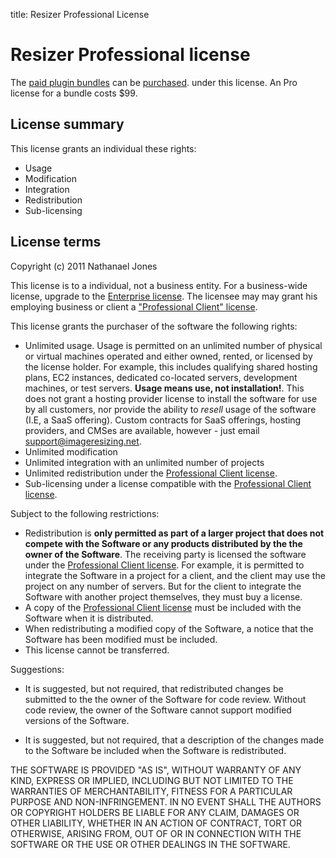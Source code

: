 title: Resizer Professional License

# Resizer Professional license

The [paid plugin bundles](/plugins) can be [purchased](/plugins). under this license. An Pro license for a bundle costs <span class="price">$99</span>.

## License summary

This license grants an individual these rights:

 * Usage
 * Modification
 * Integration
 * Redistribution
 * Sub-licensing

## License terms

Copyright (c) 2011 Nathanael Jones

This license is to a individual, not a business entity.  For a business-wide license, upgrade to the [Enterprise license][enterprise].
The licensee may may grant his employing business or client a ["Professional Client" license][proclient]. 

This license grants the purchaser of the software the following rights:

 * Unlimited usage. Usage is permitted on an unlimited number of physical or virtual machines operated and either owned, rented, or licensed by the license holder. For example, this includes qualifying shared hosting plans, EC2 instances, dedicated co-located servers, development machines, or test servers. **Usage means use, not installation!**. This does not grant a hosting provider license to install the software for use by all customers, nor provide the ability to *resell* usage of the software (I.E, a SaaS offering). Custom contracts for SaaS offerings, hosting providers, and CMSes are available, however - just email support@imageresizing.net.
 * Unlimited modification
 * Unlimited integration with an unlimited number of projects
 * Unlimited redistribution under the [Professional Client license][proclient].
 * Sub-licensing under a license compatible with the [Professional Client license][proclient].

Subject to the following restrictions:

 * Redistribution is **only permitted as part of a larger project that does not compete with the Software or any products distributed by the the owner of the Software**. The receiving party is licensed the software under the [Professional Client license][proclient].
  	For example, it is permitted to integrate the Software in a project for a client, and the client may use the project on any number of servers. But for the client to integrate the Software with another project themselves, they must buy  a license. 
 * A copy of the [Professional Client license][proclient] must be included with the Software when it is distributed.
 * When redistributing a modified copy of the Software, a notice that the Software has been modified must be included.
 * This license cannot be transferred.

Suggestions:

 * It is suggested, but not required, that redistributed changes be submitted to the the owner of the Software for code review. Without code review, the owner of the Software cannot support modified versions of the Software.

 * It is suggested, but not required, that a description of the changes made to the Software be included when the Software is redistributed.

THE SOFTWARE IS PROVIDED "AS IS", WITHOUT WARRANTY OF ANY KIND, EXPRESS OR
IMPLIED, INCLUDING BUT NOT LIMITED TO THE WARRANTIES OF MERCHANTABILITY,
FITNESS FOR A PARTICULAR PURPOSE AND NON-INFRINGEMENT. IN NO EVENT SHALL THE
AUTHORS OR COPYRIGHT HOLDERS BE LIABLE FOR ANY CLAIM, DAMAGES OR OTHER
LIABILITY, WHETHER IN AN ACTION OF CONTRACT, TORT OR OTHERWISE, ARISING FROM,
OUT OF OR IN CONNECTION WITH THE SOFTWARE OR THE USE OR OTHER DEALINGS IN
THE SOFTWARE.

[freedom]: /licenses/freedom  "Resizer Freedom License"
[trial]: /licenses/trial  "Resizer Trial License"
[pro]: /licenses/pro  "Resizer Professional License"
[proclient]: /licenses/proclient  "Resizer Professional Client License"
[enterprise]: /licenses/enterprise  "Resizer Enterprise License"